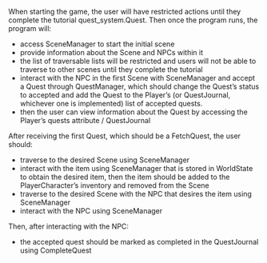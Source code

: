 When starting the game, the user will have restricted actions until they complete the tutorial quest_system.Quest. Then once the program runs, the program will:
- access SceneManager to start the initial scene
- provide information about the Scene and NPCs within it
- the list of traversable lists will be restricted and users will not be able to traverse to other scenes until they complete the tutorial
- interact with the NPC in the first Scene with SceneManager and accept a Quest through QuestManager, which should change the Quest’s status to accepted and add the Quest to the Player’s (or QuestJournal, whichever one is implemented) list of accepted quests.
- then the user can view information about the Quest by accessing the Player’s quests attribute / QuestJournal

After receiving the first Quest, which should be a FetchQuest, the user should:
- traverse to the desired Scene using SceneManager
- interact with the item using SceneManager that is stored in WorldState to obtain the desired item, then the item should be added to the PlayerCharacter’s inventory and removed from the Scene
- traverse to the desired Scene with the NPC that desires the item using SceneManager
- interact with the NPC using SceneManager

Then, after interacting with the NPC:
- the accepted quest should be marked as completed in the QuestJournal using CompleteQuest 
